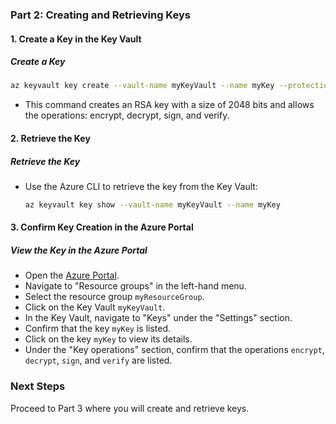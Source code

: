 ### Part 2: Creating and Retrieving Keys

#### 1. Create a Key in the Key Vault

##### **Create a Key**

  ```bash
  az keyvault key create --vault-name myKeyVault --name myKey --protection software --kty RSA --size 2048 --ops encrypt decrypt sign verify
  ```
  - This command creates an RSA key with a size of 2048 bits and allows the operations: encrypt, decrypt, sign, and verify.

#### 2. Retrieve the Key

##### **Retrieve the Key**
- Use the Azure CLI to retrieve the key from the Key Vault:
  ```bash
  az keyvault key show --vault-name myKeyVault --name myKey
  ```

#### 3. Confirm Key Creation in the Azure Portal

##### **View the Key in the Azure Portal**
- Open the [Azure Portal](https://portal.azure.com/).
- Navigate to "Resource groups" in the left-hand menu.
- Select the resource group `myResourceGroup`.
- Click on the Key Vault `myKeyVault`.
- In the Key Vault, navigate to "Keys" under the "Settings" section.
- Confirm that the key `myKey` is listed.
- Click on the key `myKey` to view its details.
- Under the "Key operations" section, confirm that the operations `encrypt`, `decrypt`, `sign`, and `verify` are listed.

### Next Steps  
Proceed to Part 3 where you will create and retrieve keys.